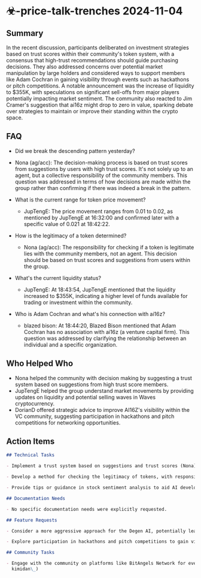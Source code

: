 # ☣-price-talk-trenches 2024-11-04

## Summary

In the recent discussion, participants deliberated on investment strategies based on trust scores within their
community's token system, with a consensus that high-trust recommendations should guide purchasing decisions. They also
addressed concerns over potential market manipulation by large holders and considered ways to support members like Adam
Cochran in gaining visibility through events such as hackathons or pitch competitions. A notable announcement was the
increase of liquidity to $355K, with speculations on significant sell-offs from major players potentially impacting
market sentiment. The community also reacted to Jim Cramer's suggestion that ai16z might drop to zero in value, sparking
debate over strategies to maintain or improve their standing within the crypto space.

## FAQ

- Did we break the descending pattern yesterday?
- Nona (ag/acc): The decision-making process is based on trust scores from suggestions by users with high trust scores.
  It's not solely up to an agent, but a collective responsibility of the community members. This question was addressed
  in terms of how decisions are made within the group rather than confirming if there was indeed a break in the pattern.

- What is the current range for token price movement?

    - JupTengE: The price movement ranges from 0.01 to 0.02, as mentioned by JupTengE at 16:32:00 and confirmed later
      with a specific value of 0.021 at 18:42:22.

- How is the legitimacy of a token determined?

    - Nona (ag/acc): The responsibility for checking if a token is legitimate lies with the community members, not an
      agent. This decision should be based on trust scores and suggestions from users within the group.

- What's the current liquidity status?

    - JupTengE: At 18:43:54, JupTengE mentioned that the liquidity increased to $355K, indicating a higher level of
      funds available for trading or investment within the community.

- Who is Adam Cochran and what's his connection with ai16z?
    - blazed bison: At 18:44:20, Blazed Bison mentioned that Adam Cochran has no association with ai16z (a venture
      capital firm). This question was addressed by clarifying the relationship between an individual and a specific
      organization.

## Who Helped Who

- Nona helped the community with decision making by suggesting a trust system based on suggestions from high trust score
  members.
- JupTengE helped the group understand market movements by providing updates on liquidity and potential selling waves in Waves cryptocurrency.
- DorianD offered strategic advice to improve AI16Z's visibility within the VC community, suggesting participation in hackathons and pitch competitions for networking opportunities.

## Action Items

```markdown
## Technical Tasks

- Implement a trust system based on suggestions and trust scores (Nona)

- Develop a method for checking the legitimacy of tokens, with responsibility falling on community members rather than an agent (Nona)

- Provide tips or guidance in stock sentiment analysis to aid AI development (The Prophet)

## Documentation Needs

- No specific documentation needs were explicitly requested.

## Feature Requests

- Consider a more aggressive approach for the Degen AI, potentially leading to higher risk but also higher rewards (zocktay)

- Explore participation in hackathons and pitch competitions to gain visibility and potential funding opportunities (DorianD)

## Community Tasks

- Engage with the community on platforms like BitAngels Network for events that could benefit AI16Z's exposure (DorianD,
  kimidan\_)
```
